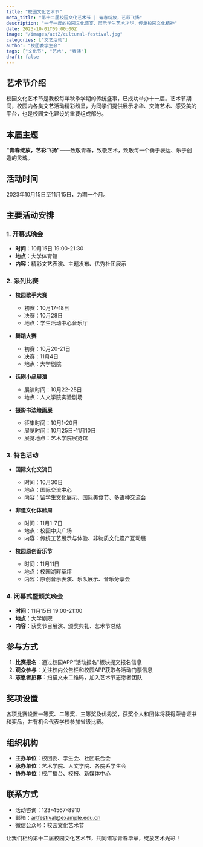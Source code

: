 ```yaml
---
title: "校园文化艺术节"
meta_title: "第十二届校园文化艺术节 | 青春绽放，艺彩飞扬"
description: "一年一度的校园文化盛宴，展示学生艺术才华，传承校园文化精神"
date: 2023-10-01T09:00:00Z
image: "/images/act2/cultural-festival.jpg"
categories: ["文艺活动"]
author: "校团委学生会"
tags: ["文化节", "艺术", "表演"]
draft: false
---
```


## 艺术节介绍

校园文化艺术节是我校每年秋季学期的传统盛事，已成功举办十一届。艺术节期间，校园内各类文艺活动精彩纷呈，为同学们提供展示才华、交流艺术、感受美的平台，也是校园文化建设的重要组成部分。

## 本届主题

**"青春绽放，艺彩飞扬"**——致敬青春，致敬艺术，致敬每一个勇于表达、乐于创造的灵魂。

## 活动时间

2023年10月15日至11月15日，为期一个月。

## 主要活动安排

### 1. 开幕式晚会

- **时间**：10月15日 19:00-21:30
- **地点**：大学体育馆
- **内容**：精彩文艺表演、主题发布、优秀社团展示

### 2. 系列比赛

- **校园歌手大赛**
  - 初赛：10月17-18日
  - 决赛：10月28日
  - 地点：学生活动中心音乐厅

- **舞蹈大赛**
  - 初赛：10月20-21日
  - 决赛：11月4日
  - 地点：大学剧院

- **话剧小品展演**
  - 展演时间：10月22-25日
  - 地点：人文学院实验剧场

- **摄影书法绘画展**
  - 征集时间：10月1-20日
  - 展览时间：10月25日-11月10日
  - 展览地点：艺术学院展览馆

### 3. 特色活动

- **国际文化交流日**
  - 时间：10月30日
  - 地点：国际交流中心
  - 内容：留学生文化展示、国际美食节、多语种交流会

- **非遗文化体验周**
  - 时间：11月1-7日
  - 地点：校园中央广场
  - 内容：传统工艺展示与体验、非物质文化遗产互动展

- **校园原创音乐节**
  - 时间：11月11日
  - 地点：校园湖畔草坪
  - 内容：原创音乐表演、乐队展示、音乐分享会

### 4. 闭幕式暨颁奖晚会

- **时间**：11月15日 19:00-21:00
- **地点**：大学剧院
- **内容**：获奖节目展演、颁奖典礼、艺术节总结

## 参与方式

1. **比赛报名**：通过校园APP"活动报名"板块提交报名信息
2. **观众参与**：关注校内公告栏和校园APP获取各活动门票信息
3. **志愿者招募**：扫描文末二维码，加入艺术节志愿者团队

## 奖项设置

各项比赛设置一等奖、二等奖、三等奖及优秀奖，获奖个人和团体将获得荣誉证书和奖品，并有机会代表学校参加省级比赛。

## 组织机构

- **主办单位**：校团委、学生会、社团联合会
- **承办单位**：艺术学院、人文学院、各院系学生会
- **协办单位**：校广播台、校报、新媒体中心

## 联系方式

- 活动咨询：123-4567-8910
- 邮箱：artfestival@example.edu.cn
- 微信公众号：校园文化艺术节

让我们相约第十二届校园文化艺术节，共同谱写青春华章，绽放艺术光彩！
